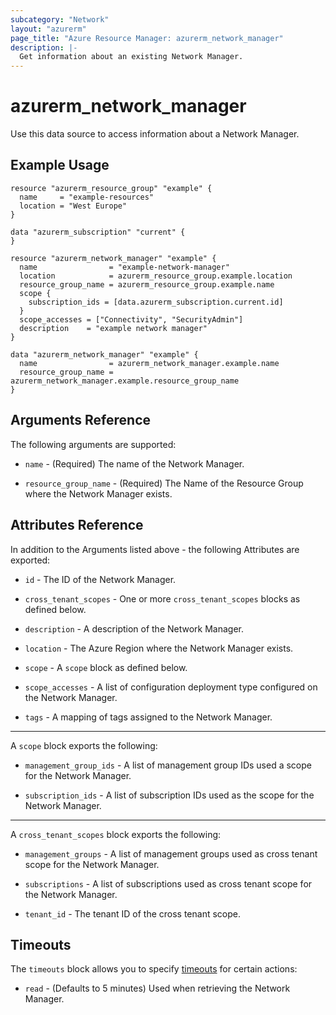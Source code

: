 ```yaml
---
subcategory: "Network"
layout: "azurerm"
page_title: "Azure Resource Manager: azurerm_network_manager"
description: |-
  Get information about an existing Network Manager.
---
```


# azurerm_network_manager

Use this data source to access information about a Network Manager.

## Example Usage

```hcl
resource "azurerm_resource_group" "example" {
  name     = "example-resources"
  location = "West Europe"
}

data "azurerm_subscription" "current" {
}

resource "azurerm_network_manager" "example" {
  name                = "example-network-manager"
  location            = azurerm_resource_group.example.location
  resource_group_name = azurerm_resource_group.example.name
  scope {
    subscription_ids = [data.azurerm_subscription.current.id]
  }
  scope_accesses = ["Connectivity", "SecurityAdmin"]
  description    = "example network manager"
}

data "azurerm_network_manager" "example" {
  name                = azurerm_network_manager.example.name
  resource_group_name = azurerm_network_manager.example.resource_group_name
}
```

## Arguments Reference

The following arguments are supported:

* `name` - (Required) The name of the Network Manager.

* `resource_group_name` - (Required) The Name of the Resource Group where the Network Manager exists.


## Attributes Reference

In addition to the Arguments listed above - the following Attributes are exported:

* `id` - The ID of the Network Manager.

* `cross_tenant_scopes` - One or more `cross_tenant_scopes` blocks as defined below.

* `description` - A description of the Network Manager.

* `location` - The Azure Region where the Network Manager exists.

* `scope` - A `scope` block as defined below.

* `scope_accesses` - A list of configuration deployment type configured on the Network Manager.

* `tags` - A mapping of tags assigned to the Network Manager.

---

A `scope` block exports the following:

* `management_group_ids` - A list of management group IDs used a scope for the Network Manager.

* `subscription_ids` - A list of subscription IDs used as the scope for the Network Manager.

---

A `cross_tenant_scopes` block exports the following:

* `management_groups` - A list of management groups used as cross tenant scope for the Network Manager.

* `subscriptions` - A list of subscriptions used as cross tenant scope for the Network Manager.

* `tenant_id` - The tenant ID of the cross tenant scope.

 
## Timeouts

The `timeouts` block allows you to specify [timeouts](https://www.terraform.io/language/resources/syntax#operation-timeouts) for certain actions:

* `read` - (Defaults to 5 minutes) Used when retrieving the Network Manager.
